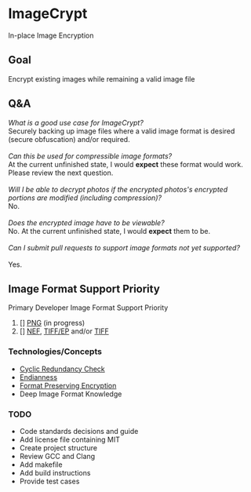 # ImageCrypt
In-place Image Encryption

## Goal
Encrypt existing images while remaining a valid image file

## Q&A
*What is a good use case for ImageCrypt?*\
Securely backing up image files where a valid image format is desired (secure obfuscation) and/or required.
\
\
*Can this be used for compressible image formats?*\
At the current unfinished state, I would **expect** these format would work.\
Please review the next question.\
\
*Will I be able to decrypt photos if the encrypted photos's encrypted portions are modified (including compression)?*\
No.\
\
*Does the encrypted image have to be viewable?*\
No. At the current unfinished state, I would **expect** them to be.\
\
*Can I submit pull requests to support image formats not yet supported?*\
\
Yes.

## Image Format Support Priority
Primary Developer Image Format Support Priority
1. [] [PNG](https://en.wikipedia.org/wiki/Portable_Network_Graphics) (in progress)
2. [] [NEF](https://www.nikonusa.com/en/learn-and-explore/a/products-and-innovation/nikon-electronic-format-nef.html), [TIFF/EP](https://en.wikipedia.org/wiki/TIFF/EP) and/or [TIFF](https://en.wikipedia.org/wiki/TIFF)

### Technologies/Concepts
* [Cyclic Redundancy Check](https://en.wikipedia.org/wiki/Cyclic_redundancy_check)
* [Endianness](https://en.wikipedia.org/wiki/Endianness)
* [Format Preserving Encryption](https://en.wikipedia.org/wiki/Format-preserving_encryption)
* Deep Image Format Knowledge

### TODO
* Code standards decisions and guide
* Add license file containing MIT
* Create project structure
* Review GCC and Clang
* Add makefile
* Add build instructions
* Provide test cases
